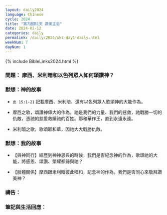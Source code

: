 ```yaml
---
layout: daily2024
language: Chinese
cycle: 2024
title: "第7週第1天 讚美主恩"
date: 2024-02-12
categories: daily
permalink: /daily/2024/wk7-day1-daily.html
weekNum: 7
dayNum: 1
---
```

{% include BibleLinks2024.html %}

### 問題： 摩西、米利暗和以色列眾人如何頌讚神？

### 默想：神的故事 
+ `出 15:1-21` 記載摩西、米利暗、還有以色列眾人歌頌神的大能作為。

+ 摩西之歌，頌讚神偉大的作為，祂是我們的力量、我們的拯救，祂戰勝一切的仇敵，憑祂的慈愛救贖祂的百姓。耶和華作王，直到永遠永遠。

+ 米利暗之歌，歌頌耶和華，因祂大大戰勝仇敵。

### 默想：我的故事 
+ 【與神同行】經歷到神神恩典的時候，我們是否紀念神的作為，歌頌祂的大能，將感恩、頌讚、榮耀都歸與祂？

+ 【肢體關係】摩西跟米利暗彼此唱和，記念神的作為。我們是否同心來敬拜讚美神？

### 禱告：

### 筆記與生活回應：
